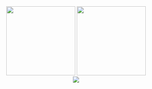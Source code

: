 
<!---
cyinen/cyinen is a ✨ special ✨ repository because its `README.md` (this file) appears on your GitHub profile.
You can click the Preview link to take a look at your changes.
--->
<!-- <div align="left"> <img src="https://metrics.lecoq.io/cyinen?template=classic&base.indepth=false&base.hireable=false&config.timezone=Asia%2FShanghai"> </div> -->
<div  align="center"> <img style="height:180px"  src="https://github-readme-stats.vercel.app/api?username=cyinen&count_private=true&show_icons=true&theme=radical" >
                           <img style="height:180px" src="https://github-readme-stats.vercel.app/api/top-langs/?username=cyinen&hide_title=true&hide_border=true&layout=compact&langs_count=6&text_color=000&icon_color=fff&bg_color=0,52fa5a,4dfcff,c64dff&theme=graywhite" />
</div>
<!-- <div  style="display:inline"> <img src="https://github-readme-stats.vercel.app/api/top-langs/?username=cyinen&hide_title=true&hide_border=true&layout=compact&langs_count=6&text_color=000&icon_color=fff&bg_color=0,52fa5a,4dfcff,c64dff&theme=graywhite" /> </div> -->
<div align="center"> <img src="https://github-readme-streak-stats.herokuapp.com/?user=cyinen" /> </div>


<!-- <div align="center"> <img src="https://github-profile-trophy.vercel.app/?username=cyinen" /> </div> -->
<!-- <div align="center"> <img src="https://activity-graph.herokuapp.com/graph?username=cyinen&theme=xcode" /> </div> -->

<!-- <div align="center"> <img src="https://visitor-badge.glitch.me/badge?page_id=cyinen" /> </div> -->


